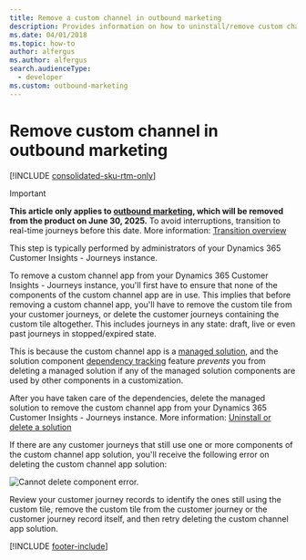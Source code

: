 ```yaml
---
title: Remove a custom channel in outbound marketing
description: Provides information on how to uninstall/remove custom channel from your outbound marketing instance.
ms.date: 04/01/2018
ms.topic: how-to
author: alfergus
ms.author: alfergus
search.audienceType: 
  - developer
ms.custom: outbound-marketing
---
```


# Remove custom channel in outbound marketing

[!INCLUDE [consolidated-sku-rtm-only](.././includes/consolidated-sku-rtm-only.md)]

> [!IMPORTANT]
> **This article only applies to [outbound marketing](../user-guide.md), which will be removed from the product on June 30, 2025.** To avoid interruptions, transition to real-time journeys before this date. More information: [Transition overview](../transition-overview.md)

This step is typically performed by administrators of your Dynamics 365 Customer Insights - Journeys instance.

To remove a custom channel app from your Dynamics 365 Customer Insights - Journeys instance, you'll first have to ensure that none of the components of the custom channel app are in use. This implies that before removing a custom channel app, you'll have to remove the custom tile from your customer journeys, or delete the customer journeys containing the custom tile altogether. This includes journeys in any state: draft, live or even past journeys in stopped/expired state. 

This is because the custom channel app is a [managed solution](/powerapps/developer/common-data-service/introduction-solutions#managed-and-unmanaged-solutions), and the solution component [dependency tracking](/powerapps/developer/common-data-service/dependency-tracking-solution-components) feature *prevents* you from deleting a managed solution if any of the managed solution components are used by other components in a customization.

After you have taken care of the dependencies, delete the managed solution to remove the custom channel app from your Dynamics 365 Customer Insights - Journeys instance. More information: [Uninstall or delete a solution](/powerapps/developer/common-data-service/uninstall-delete-solution)

If there are any customer journeys that still use one or more components of the custom channel app solution, you'll receive the following error on deleting the custom channel app solution:

![Cannot delete component error.](../media/error-delete-solution.png "Cannot delete component error")

Review your customer journey records to identify the ones still using the custom tile, remove the custom tile from the customer journey or the customer journey record itself, and then retry deleting the custom channel app solution.

[!INCLUDE [footer-include](.././includes/footer-banner.md)]
